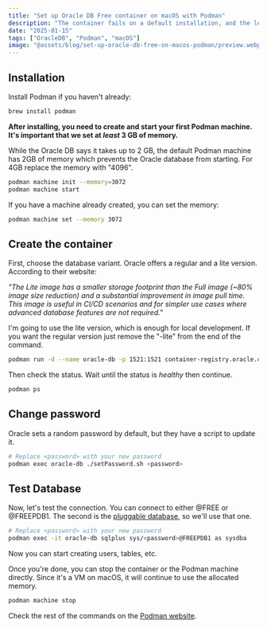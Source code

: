 ```yaml
---
title: "Set up Oracle DB Free container on macOS with Podman"
description: "The container fails on a default installation, and the logs don't help debugging. Let's fix that."
date: "2025-01-15"
tags: ["OracleDB", "Podman", "macOS"]
image: "@assets/blog/set-up-oracle-db-free-on-macos-podman/preview.webp"
---
```


## Installation

Install Podman if you haven't already:

```bash
brew install podman
```

**After installing, you need to create and start your first Podman machine. It's important that we set at _least_ 3 GB of memory.**

While the Oracle DB says it takes up to 2 GB, the default Podman machine has 2GB of memory which prevents the Oracle database from starting. For 4GB replace the memory with "4096".

```bash
podman machine init --memory=3072
podman machine start
```

If you have a machine already created, you can set the memory:

```bash
podman machine set --memory 3072
```

## Create the container

First, choose the database variant. Oracle offers a regular and a lite version. According to their website:

_"The Lite image has a smaller storage footprint than the Full image (~80% image size reduction) and a substantial improvement in image pull time. This image is useful in CI/CD scenarios and for simpler use cases where advanced database features are not required."_

I'm going to use the lite version, which is enough for local development. If you want the regular version just remove the "-lite" from the end of the command.

```bash
podman run -d --name oracle-db -p 1521:1521 container-registry.oracle.com/database/free:latest-lite
```

Then check the status. Wait until the status is _healthy_ then continue.

```bash
podman ps
```

## Change password

Oracle sets a random password by default, but they have a script to update it.

```bash
# Replace <password> with your new password
podman exec oracle-db ./setPassword.sh <password>
```

## Test Database

Now, let's test the connection. You can connect to either @FREE or @FREEPDB1. The second is the [pluggable database](https://docs.oracle.com/en-us/iaas/base-database/doc/pluggable-databases.html), so we'll use that one.

```bash
# Replace <password> with your new password
podman exec -it oracle-db sqlplus sys/<password>@FREEPDB1 as sysdba
```

Now you can start creating users, tables, etc.

Once you're done, you can stop the container or the Podman machine directly. Since it's a VM on macOS, it will continue to use the allocated memory.

```bash
podman machine stop
```

Check the rest of the commands on the [Podman website](https://podman.io/).
